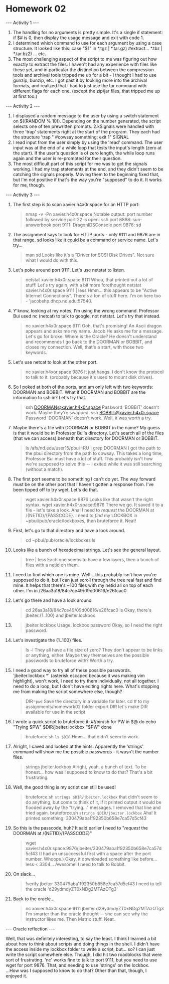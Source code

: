 Homework 02
===========
--- Activity 1 ---
1. The handling for no arguments is pretty simple. It's a single if statement: if $# is 0, then display the usage message and exit with code 1.
2. I determined which command to use for each argument by using a case structure. It looked like this:
case "$1" in
    *.tgz | *.tar.gz)
        #extract...
    *.tbz | *.tar.bz2)
        ...
    etc.
3. The most challenging aspect of the script to me was figuring out how exactly to extract the files. I haven't had any experience with files like these yet, and in particular the distinction between the compression tools and archival tools tripped me up for a bit - I thought I had to use gunzip, bunzip, etc. I got past it by looking more into the archival formats, and realized that I had to just use the tar command with different flags for each one. (except the zip/jar files, that tripped me up at first too.) 

--- Activity 2 ---
1. I displayed a random message to the user by using a switch statement on $((RANDOM % 10)). Depending on the number generated, the script selects one of ten prewritten prompts.
2.kSignals were handled with three 'trap' statements right at the start of the program. They each had the structure 'trap " #cowsay something; exit 1" SIGNAL
3. I read input from the user simply by using the 'read' command. The user input was at the end of a while loop that tests the input's length (zero at the start). If the user's question is of zero length, the while loop runs again and the user is re-prompted for their question.
4. The most difficult part of this script for me was to get the signals working. I had my trap statements at the end, and they didn't seem to be catching the signals properly. Moving them to the beginning fixed that, but I'm not positive if that's the way you're "supposed" to do it. It works for me, though. 

--- Activity 3 ---
1. The first step is to scan xavier.h4x0r.space for an HTTP port:
   > nmap -v -Pn xavier.h4x0r.space
   Notable output: port number followed by service
   port 22 is open: ssh
   port 8888: sun-answerbook
   port 9111: DragonIDSConsole
   port 9876: sd

2. The assignment says to look for HTTP ports - only 9111 and 9876 are in that range. sd looks like it could be a command or service name. Let's try...
    > man sd
    Looks like it's a "Driver for SCSI Disk Drives". Not sure what I would do with this.

3. Let's poke around port 9111. Let's use netstat to listen.
    > netstat xavier.h4x0r.space 9111
    Whoa, that printed out a lot of stuff! Let's try again, with a bit more forethought
    > netstat xavier.h4x0r.space 9111 | less
    Hmm... this appears to be "Active Internet Connections". There's a ton of stuff here. I'm on here too - 'jacobshp.dhcp.nd.edu:57540.

4. Y'know, looking at my notes, I'm using the wrong command. Professor Bui used nc (netcat) to talk to google, not netstat. Let's try that instead.
    > nc xavier.h4x0r.space 9111
    Ooh, that's promising! An Ascii dragon appears and asks me my name.
    > Jacob
    He asks me for a message. Let's go for broke.
    > Where is the Oracle?
    He doesn't understand and recommends I go back to the DOORMAN or BOBBIT, and closes my connection. Well, that's a start, with those two keywords.

5. Let's use netcat to look at the other port.
    > nc xavier.h4xor.space 9876
    It just hangs. I don't know the protocol to talk to it. (probably because it's used to mount disk drives). 

6. So I poked at both of the ports, and am only left with two keywords: DOORMAN and BOBBIT. What if DOORMAN and BOBBIT are the information to ssh in? Let's try that.
    > ssh DOORMAN@xavier.h4x0r.space
    Password 'BOBBIT' doesn't work. Maybe they're swapped.
    > ssh BOBBIT@xavier.h4x0r.space
    Password 'DOORMAN' doesn't work. Well, it was worth a try.

7. Maybe there's a file with DOORMAN or BOBBIT in the name? My guess is that it would be in Professor Bui's directory. Let's search all of the files (that we can access) beneath that directory for DOORMAN or BOBBIT.
    > ls /afs/nd.edu/user15/pbui -RU | grep DOORMAN
    I got the path to the pbui directory from the path to cowsay. This takes a long time, Professor Bui must have a lot of stuff. This probably isn't how we're supposed to solve this -- I exited while it was still searching (without a match).

8. The first port seems to be something I can't do yet. The way forward must be on the other port that I haven't gotten a response from. I've been tipped off to try wget. Let's do that.
    > wget xavier.h4x0r.space 9876
    Looks like that wasn't the right syntax.
    > wget xavier.h4x0r.space:9876
    There we go. It saved it to a file - let's take a look. Aha! I need to _request_ the DOORMAN at /{NETID}/{PASSCODE}. I need to _find_ my LOCKBOX in ~pbui/pub/oracle/lockboxes, then bruteforce it. Neat!

9. First, let's go to that directory and have a look around.
    > cd ~pbui/pub/oracle/lockboxes
    > ls

10. Looks like a bunch of hexadecimal strings. Let's see the general layout.
    > tree | less
    Each one seems to have a few layers, then a bunch of files with a netid on them.

11. I need to find which one is mine.
    Well... this probably isn't how you're supposed to do it, but I can just scroll through the tree real fast and find mine. It helps that there's ~100 files with my netid all on top of each other.
    I'm in /26aa3a18/84c7ce49/09d00616/e26fcac0

12. Let's go there and have a look around.
    > cd 26aa3a18/84c7ce49/09d00616/e26fcac0
    > ls
    Okay, there's jbeiter.{1..100} and jbeiter.lockbox

13.
    > jbeiter.lockbox
    Usage: lockbox password
    Okay, so I need the right password.

14. Let's investigate the {1..100} files.
    > ls -l
    They all have a file size of zero? They don't appear to be links or anything, either. Maybe they themselves are the possible passwords to bruteforce with? Worth a try.

15. I need a good way to try all of these possible passwords. 'jbeiter.lockbox \*' (asterisk escaped because it was making vim highlight), won't work, I need to try them individually, not all together. I need to do a loop, but I don't have editing rights here. What's stopping me from making the script somewhere else, though?
    > DIR=`pwd`
    Save the directory in a variable for later.
    > cd # to my assignments/homework02 folder
    > export DIR
    let's make DIR available for use in the script

16. I wrote a quick script to bruteforce it:
    #!/bin/sh
    for PW in $@
    do
        echo "Trying $PW"
        $DIR/jbeiter.lockbox "$PW"
    done

    > bruteforce.sh `ls $DIR`
    Hmm... that didn't seem to work.

17. Alright, I caved and looked at the hints. Apparently the 'strings' command will show me the possible passwords - it wasn't the number files.
    > strings jbeiter.lockbox
    Alright, yeah, a bunch of text. To be honest... how was I supposed to know to do that? That's a bit frustrating.

18. Well, the good thing is my script can still be used!
    > bruteforce.sh `strings $DIR/jbeiter.lockbox`
    that didn't seem to do anything, but come to think of it, if it printed output it would be flooded away by the "trying..." messages.
    I removed that line and tried again.
    > bruteforce.sh `strings $DIR/jbeiter.lockbox`
    Aha! It printed something: 330479aba1f92350b658e7ca57d5cf43

19. So this is the passcode, huh? It said earlier I need to "_request_ the DOORMAN at /{NETID}/{PASSCODE}"
    > wget xavier.h4x0r.space:9876/jbeiter/330479aba1f92350b658e7ca57d5cf43
    (I had an unsuccessful first with a space after the port number. Whoops.)
    Okay, it downloaded something like before...
    > less < 3304...
    Awesome! I need to talk to Bobbit.

20. On slack...
    > !verify jbeiter 330479aba1f92350b658e7ca57d5cf43
    I need to tell the oracle 'd29ydmdyZT0xNDg2MTAzOTg3'

21. Back to the oracle...
    > nc xavier.h4x0r.space 9111
    > jbeiter
    > d29ydmdyZT0xNDg2MTAzOTg3
    I'm smarter than the oracle thought -- she can see why the instructor likes me.
    Then Matrix stuff.
    Neat.


--- Oracle reflection ---

Well, that was definitely interesting, to say the least. I think I learned a bit about how to think about scripts and doing things in the shell.  I didn't have the access inside my lockbox folder to write a script, but... so? I can just write the script somewhere else. Though, I did hit two roadblocks that were sort of frustrating. 'nc' works fine to talk to port 9111, but you need to use wget for port 9876. That, and needing to use 'strings' on the lockbox. ...How was I supposed to know to do that? Other than that, though, I enjoyed it.
